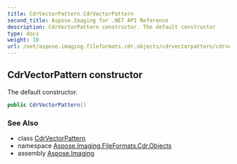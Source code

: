 ```yaml
---
title: CdrVectorPattern.CdrVectorPattern
second_title: Aspose.Imaging for .NET API Reference
description: CdrVectorPattern constructor. The default constructor
type: docs
weight: 10
url: /net/aspose.imaging.fileformats.cdr.objects/cdrvectorpattern/cdrvectorpattern/
---
```

## CdrVectorPattern constructor

The default constructor.

```csharp
public CdrVectorPattern()
```

### See Also

* class [CdrVectorPattern](../)
* namespace [Aspose.Imaging.FileFormats.Cdr.Objects](../../cdrvectorpattern/)
* assembly [Aspose.Imaging](../../../)


